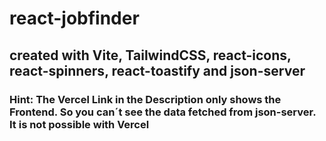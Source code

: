 # react-jobfinder

## created with Vite, TailwindCSS, react-icons, react-spinners, react-toastify and json-server

### Hint: The Vercel Link in the Description only shows the Frontend. So you can´t see the data fetched from json-server. It is not possible with Vercel
